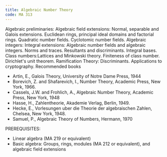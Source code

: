 ```yaml
---
title: Algebraic Number Theory
code: MA 313
---
```

Algebraic preliminaries: Algebraic field extensions: Normal, separable and
Galois extensions. Euclidean rings, principal ideal domains and factorial
rings. Quadratic number fields. Cyclotomic number fields.
Algebraic integers:
Integral extensions: Algebraic number fields and algebraic integers. Norms and
traces. Resultants and discriminants. Integral bases.
Class numbers:Lattices and Minkowski theory. Finiteness of class number.
Dirichlet's unit theorem.
Ramification Theory: Discriminants.
Applications to cryptography.
Recommended books

* Artin, E., Galois Theory, University of Notre Dame Press, 1944
* Borevich, Z. and Shafarevich, I., Number Theory, Academic Press, New York,
  1966.
* Cassels, J.W. and Frohlich, A., Algebraic Number Theory, Academic Press, New
  York, 1948
* Hasse, H., Zahlentheorie, Akademie Verlag, Berlin, 1949.
* Hecke, E., Vorlesungen uber die Theorie der algebraischen Zahlen, Chelsea,
  New York, 1948.
* Samuel, P., Algebraic Theory of Numbers, Hermann, 1970

PREREQUISITES:

* Linear algebra (MA 219 or equivalent)
* Basic algebra: Groups, rings, modules (MA 212 or equivalent), and algebraic
  field extensions

